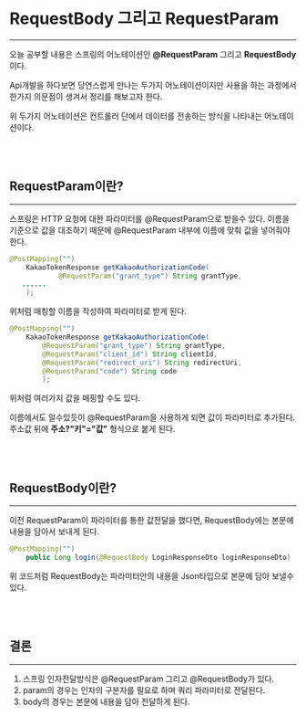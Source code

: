 # RequestBody 그리고 RequestParam 

---

오늘 공부할 내용은 스프링의 어노테이션인 **@RequestParam** 그리고 **RequestBody**이다.

Api개발을 하다보면 당연스럽게 만나는 두가지 어노테이션이지만 사용을 하는 과정에서 한가지 의문점이 생겨서 정리를 해보고자 한다.

위 두가지 어노테이션은 컨트롤러 단에서 데이터를 전송하는 방식을 나타내는 어노테이션이다.

<br><br>

## RequestParam이란?

---

스프링은 HTTP 요청에 대한 파라미터를 @RequestParam으로 받을수 있다. 이름을 기준으로 값을 대조하기 때문에 @RequestParam 내부에 이름에 맞춰 값을 넣어줘야 한다.



````java
@PostMapping("")
    KakaoTokenResponse getKakaoAuthorizationCode(
            @RequestParam("grant_type") String grantType,
   ......
    );
   ````

위처럼 매칭할 이름을 작성하여 파라미터로 받게 된다.

````java
@PostMapping("")
    KakaoTokenResponse getKakaoAuthorizationCode(
        @RequestParam("grant_type") String grantType,
        @RequestParam("client_id") String clientId,
        @RequestParam("redirect_uri") String redirectUri,
        @RequestParam("code") String code
        );
````

위처럼 여러가지 값을 매핑할 수도 있다.

이름에서도 알수있듯이 @RequestParam을 사용하게 되면 값이 파라미터로 추가된다.
주소값 뒤에 **주소?"키"="값"** 형식으로 붙게 된다.

<br><br>

## RequestBody이란?

---

이전 RequestParam이 파라미터를 통한 값전달을 했다면, RequestBody에는 본문에 내용을 담아서 보내게 된다.

````java
@PostMapping("")
    public Long login(@RequestBody LoginResponseDto loginResponseDto)
````

위 코드처럼 RequestBody는 파라미터안의 내용을 Json타입으로 본문에 담아 보낼수 있다.

<br><br>

## 결론

---

1. 스프링 인자전달방식은 @RequestParam 그리고 @RequestBody가 있다.
2. param의 경우는 인자의 구분자를 필요로 하며 쿼리 파라미터로 전달된다.
3. body의 경우는 본문에 내용을 담아 전달하게 된다.


